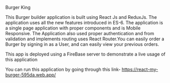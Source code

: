 Burger King

This  Burger builder application is built using React Js and ReduxJs. The application uses all the new features introduced in ES-6. The application is a single page application with proper components and is Mobile Responsive. The Application also used proper authentication and from validation and implements routing uses React Router.You can easily order a Burger by signing in as a User, and can easily view your previous orders.

This app is deployed using a FireBase server to demonstrate a live usage of this application 

You can run this application by going through this link- https://react-my-burger-595da.web.app/
